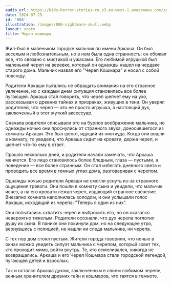 ```yaml
---
audio_url: https://kids-horror-stories-ru.s3.eu-west-1.amazonaws.com/audio/006-nightmare-skull.mp3
date: 2024-07-25
id: '006'
illustration: /images/006-nightmare-skull.webp
layout: story
title: Череп кошмара
---
```


Жил-был в маленьком городке мальчик по имени Аркаша. Он был веселым и любознательным, но в нем была одна странность: он обожал все, что связано с мистикой и ужасами. Его любимой игрушкой был маленький череп на веревке, который он однажды нашел на чердаке старого дома. Мальчик назвал его "Череп Кошмара" и носил с собой повсюду.

Родители Аркаши пытались не обращать внимания на его странное увлечение, но с каждым днем ситуация становилась все более пугающей. Аркаша стал говорить, что череп шепчет ему на ухо, рассказывая о древних тайнах и призраках, живущих в тени. Он уверял родителей, что череп — это не просто игрушка, а настоящий дух, заключенный в этот жуткий аксессуар.

Сначала родители списывали это на бурное воображение мальчика, но однажды ночью они проснулись от странного звука, доносившегося из комнаты Аркаши. Это был шепот, идущий из ниоткуда. Когда они вошли в комнату, то увидели, что Аркаша сидит на кровати, держа череп, и шепчет что-то ему в ответ.

Прошло несколько дней, и родители начали замечать, что Аркаша меняется. Его лицо становилось более бледным, глаза — пустыми, а поведение — все более странным. Он стал избегать дневного света и проводить все время в темных углах дома, разговаривая с черепом.

Однажды ночью родители Аркаши не смогли уснуть из-за странного ощущения тревоги. Они пошли в комнату сына и увидели, что мальчик исчез, а на его кровати лежал череп, издающий странное свечение. Внезапно комната наполнилась холодом, и они услышали голос Аркаши, исходящий из черепа: "Теперь я один из них".

Они попытались схватить череп и выбросить его, но он оказался невероятно тяжелым. Родители осознали, что дух черепа поглотил душу их сына. В панике они покинули дом, но на следующее утро, вернувшись с полицией, не нашли ни следа мальчика, ни черепа.

С тех пор дом стоял пустым. Жители города говорили, что ночью в окнах можно увидеть силуэт мальчика с черепом, который зовет тех, кто проходит мимо, войти внутрь. Те, кто осмеливался, никогда не возвращались. Аркаша и его Череп Кошмара стали городской легендой, пугающей детей и взрослых.

Так и остался Аркаша духом, заключенным в своем любимом черепе, вечным хранителем древних тайн и кошмаров, что таятся в темноте.